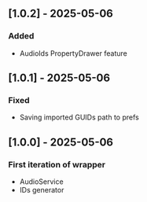 ## [1.0.2] - 2025-05-06
### Added
- AudioIds PropertyDrawer feature

## [1.0.1] - 2025-05-06
### Fixed
- Saving imported GUIDs path to prefs

## [1.0.0] - 2025-05-06
### First iteration of wrapper
- AudioService
- IDs generator